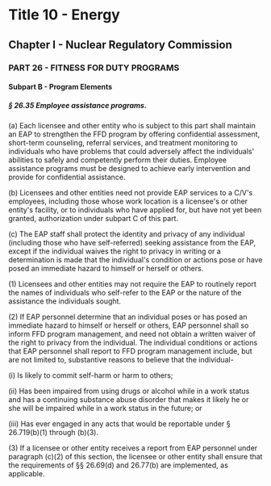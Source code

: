 
# Title 10 - Energy
## Chapter I - Nuclear Regulatory Commission
### PART 26 - FITNESS FOR DUTY PROGRAMS
#### Subpart B - Program Elements
##### § 26.35 Employee assistance programs.

(a) Each licensee and other entity who is subject to this part shall maintain an EAP to strengthen the FFD program by offering confidential assessment, short-term counseling, referral services, and treatment monitoring to individuals who have problems that could adversely affect the individuals' abilities to safely and competently perform their duties. Employee assistance programs must be designed to achieve early intervention and provide for confidential assistance.

(b) Licensees and other entities need not provide EAP services to a C/V's employees, including those whose work location is a licensee's or other entity's facility, or to individuals who have applied for, but have not yet been granted, authorization under subpart C of this part.

(c) The EAP staff shall protect the identity and privacy of any individual (including those who have self-referred) seeking assistance from the EAP, except if the individual waives the right to privacy in writing or a determination is made that the individual's condition or actions pose or have posed an immediate hazard to himself or herself or others.

(1) Licensees and other entities may not require the EAP to routinely report the names of individuals who self-refer to the EAP or the nature of the assistance the individuals sought.

(2) If EAP personnel determine that an individual poses or has posed an immediate hazard to himself or herself or others, EAP personnel shall so inform FFD program management, and need not obtain a written waiver of the right to privacy from the individual. The individual conditions or actions that EAP personnel shall report to FFD program management include, but are not limited to, substantive reasons to believe that the individual-

(i) Is likely to commit self-harm or harm to others;

(ii) Has been impaired from using drugs or alcohol while in a work status and has a continuing substance abuse disorder that makes it likely he or she will be impaired while in a work status in the future; or

(iii) Has ever engaged in any acts that would be reportable under § 26.719(b)(1) through (b)(3).

(3) If a licensee or other entity receives a report from EAP personnel under paragraph (c)(2) of this section, the licensee or other entity shall ensure that the requirements of §§ 26.69(d) and 26.77(b) are implemented, as applicable.

